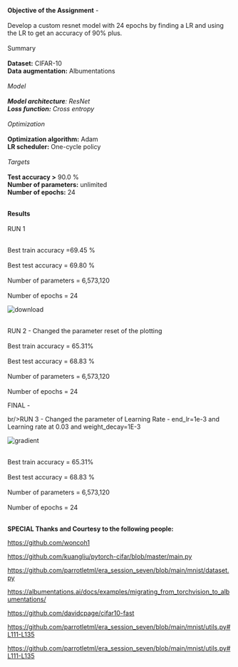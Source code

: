 **Objective of the Assignment** -  <br/> 
                            <br/>Develop a custom resnet model with 24 epochs by finding a LR and using the LR to get an accuracy of 90% plus.<br/> 
<br/> Summary<br/>
                <br/>**Dataset:** CIFAR-10
                <br/>**Data augmentation:** Albumentations<br/>
                <br/>*_*Model*_<br/>
                <br/>**Model architecture**: ResNet
                <br/>**Loss function:** Cross entropy<br/>
                <br/>*_*Optimization*_<br/>
                <br/>**Optimization algorithm:** Adam
                <br/>**LR scheduler:** One-cycle policy<br/>
                <br/>*Targets*<br/>
                <br/>**Test accuracy >** 90.0 %
                <br/>**Number of parameters:** unlimited
                <br/>**Number of epochs:** 24

            
<br/>**Results**<br/>
<br/>RUN 1<br/>

<br/>Best train accuracy =69.45  %<br/>
<br/>Best test accuracy = 69.80 %<br/>
<br/>Number of parameters = 6,573,120<br/>
<br/>Number of epochs = 24<br/>


![download](https://github.com/padmanabh275/S10_Resnet/assets/44230428/6be0fecd-6446-48cb-9d2e-24ee69fe26e0)

<br/>RUN 2 - Changed the parameter reset of the plotting <br/>
<br/>Best train accuracy =  65.31%<br/>
<br/>Best test accuracy =  68.83 %<br/>
<br/>Number of parameters = 6,573,120<br/>
<br/>Number of epochs = 24<br/>

FINAL - 

br/>RUN 3 - Changed the parameter of Learning Rate - end_lr=1e-3 and Learning rate at 0.03 and weight_decay=1E-3  <br/>

![gradient](https://github.com/padmanabh275/S10_Resnet/assets/44230428/59f61b5d-c5cc-441f-8640-4a4c8d40b83f)


<br/>Best train accuracy =  65.31%<br/>
<br/>Best test accuracy =  68.83 %<br/>
<br/>Number of parameters = 6,573,120<br/>
<br/>Number of epochs = 24<br/>



<br/> **SPECIAL Thanks and Courtesy to the following people:**<br/>

https://github.com/woncoh1

https://github.com/kuangliu/pytorch-cifar/blob/master/main.py

https://github.com/parrotletml/era_session_seven/blob/main/mnist/dataset.py

https://albumentations.ai/docs/examples/migrating_from_torchvision_to_albumentations/

https://github.com/davidcpage/cifar10-fast

https://github.com/parrotletml/era_session_seven/blob/main/mnist/utils.py#L111-L135

https://github.com/parrotletml/era_session_seven/blob/main/mnist/utils.py#L111-L135




